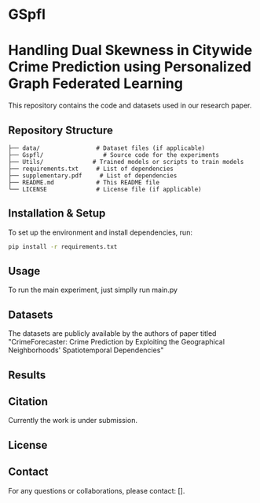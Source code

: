 # GSpfl
# Handling Dual Skewness in Citywide Crime Prediction using Personalized Graph Federated Learning

This repository contains the code and datasets used in our research paper.

## Repository Structure

```
├── data/                # Dataset files (if applicable)
├── Gspfl/                 # Source code for the experiments
├── Utils/              # Trained models or scripts to train models
├── requirements.txt     # List of dependencies
├── supplementary.pdf     # List of dependencies
├── README.md            # This README file
└── LICENSE              # License file (if applicable)
```

## Installation & Setup

To set up the environment and install dependencies, run:

```bash
pip install -r requirements.txt
```

## Usage

To run the main experiment, just simplly run main.py

## Datasets

The datasets are publicly available by the authors of paper titled "CrimeForecaster: Crime Prediction by Exploiting the Geographical Neighborhoods' Spatiotemporal Dependencies"

## Results


## Citation

Currently the work is under submission.

## License


## Contact

For any questions or collaborations, please contact: [].


